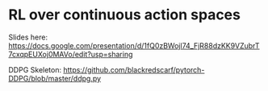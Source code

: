 # RL over continuous action spaces

Slides here: https://docs.google.com/presentation/d/1fQ0zBWojl74_FjR88dzKK9VZubrT7cxqpEUXoj0MAVo/edit?usp=sharing

DDPG Skeleton: https://github.com/blackredscarf/pytorch-DDPG/blob/master/ddpg.py
